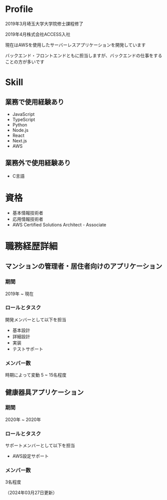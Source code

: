 # Profile

2019年3月埼玉大学大学院修士課程修了

2019年4月株式会社ACCESS入社


現在はAWSを使用したサーバーレスアプリケーションを開発しています

バックエンド・フロントエンドともに担当しますが、バックエンドの仕事をすることの方が多いです

# Skill

## 業務で使用経験あり
- JavaScript
- TypeScript
- Python
- Node.js
- React
- Next.js
- AWS

## 業務外で使用経験あり
- C言語

# 資格
- 基本情報技術者
- 応用情報技術者
- AWS Certified Solutions Architect - Associate

# 職務経歴詳細

## マンションの管理者・居住者向けのアプリケーション
### 期間
2019年 ~ 現在
### ロールとタスク
開発メンバーとして以下を担当
- 基本設計
- 詳細設計
- 実装
- テストサポート
### メンバー数
時期によって変動
5 ~ 15名程度

## 健康器具アプリケーション
### 期間
2020年 ~ 2020年
### ロールとタスク
サポートメンバーとして以下を担当
- AWS設定サポート
### メンバー数
3名程度

（2024年03月27日更新）